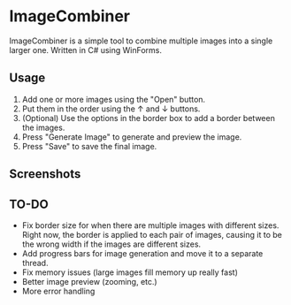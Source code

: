 # ImageCombiner

ImageCombiner is a simple tool to combine multiple images into a single larger one. 
Written in C# using WinForms.

## Usage

1. Add one or more images using the "Open" button. 
2. Put them in the order using the ↑ and ↓ buttons.
3. (Optional) Use the options in the border box to add a border between the images.
4. Press "Generate Image" to generate and preview the image.
5. Press "Save" to save the final image.

## Screenshots


## TO-DO

* Fix border size for when there are multiple images with different sizes. Right now, the border is applied to each pair of images, causing it to be the wrong width if the images are different sizes.
* Add progress bars for image generation and move it to a separate thread.
* Fix memory issues (large images fill memory up really fast)
* Better image preview (zooming, etc.)
* More error handling
